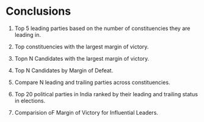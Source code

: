 # Conclusions

1. Top 5 leading parties based on the number of constituencies they are leading in.

2. Top constituencies with the largest margin of victory.

3. Topn N Candidates with the largest margin of victory.

4. Top N Candidates by Margin of Defeat.

5. Compare N leading and trailing parties across constituencies.

6. Top 20 political parties in India ranked by their leading and trailing status in elections.

7. Comparision oF Margin of Victory for Influential Leaders.
